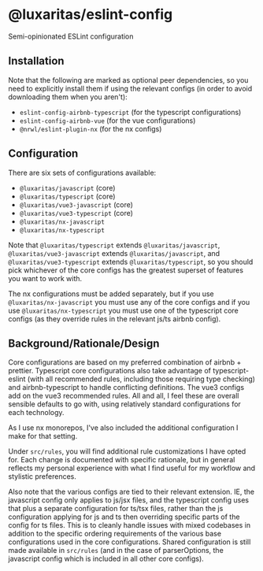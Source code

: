 # @luxaritas/eslint-config

Semi-opinionated ESLint configuration

## Installation

Note that the following are marked as optional peer dependencies, so you need to explicitly
install them if using the relevant configs (in order to avoid downloading them when you aren't):

- `eslint-config-airbnb-typescript` (for the typescript configurations)
- `eslint-config-airbnb-vue` (for the vue configurations)
- `@nrwl/eslint-plugin-nx` (for the nx configs)

## Configuration

There are six sets of configurations available:

- `@luxaritas/javascript` (core)
- `@luxaritas/typescript` (core)
- `@luxaritas/vue3-javascript` (core)
- `@luxaritas/vue3-typescript` (core)
- `@luxaritas/nx-javascript`
- `@luxaritas/nx-typescript`

Note that `@luxaritas/typescript` extends `@luxaritas/javascript`, `@luxaritas/vue3-javascript` extends
`@luxaritas/javascript`, and `@luxaritas/vue3-typescript` extends `@luxaritas/typescript`, so you should
pick whichever of the core configs has the greatest superset of features you want to work with.

The nx configurations must be added separately, but if you use `@luxaritas/nx-javascript` you must
use any of the core configs and if you use `@luxaritas/nx-typescript` you must use one of the
typescript core configs (as they override rules in the relevant js/ts airbnb config).

## Background/Rationale/Design

Core configurations are based on my preferred combination of airbnb + prettier. Typescript core
configurations also take advantage of typescript-eslint (with all recommended rules, including those
requiring type checking) and airbnb-typescript to handle conflicting definitions. The vue3 configs
add on the vue3 recommended rules. All and all, I feel these are overall sensible defaults to go with,
using relatively standard configurations for each technology.

As I use nx monorepos, I've also included the additional configuration I make for that setting.

Under `src/rules`, you will find additional rule customizations I have opted for. Each change is
documented with specific rationale, but in general reflects my personal experience with what I find
useful for my workflow and stylistic preferences.

Also note that the various configs are tied to their relevant extension. IE, the javascript config
only applies to js/jsx files, and the typescript config uses that plus a separate configuration
for ts/tsx files, rather than the js configuration applying for js and ts then overriding specific
parts of the config for ts files. This is to cleanly handle issues with mixed codebases in addition
to the specific ordering requirements of the various base configurations used in the core configurations.
Shared configuration is still made available in `src/rules` (and in the case of parserOptions, the
javascript config which is included in all other core configs).
